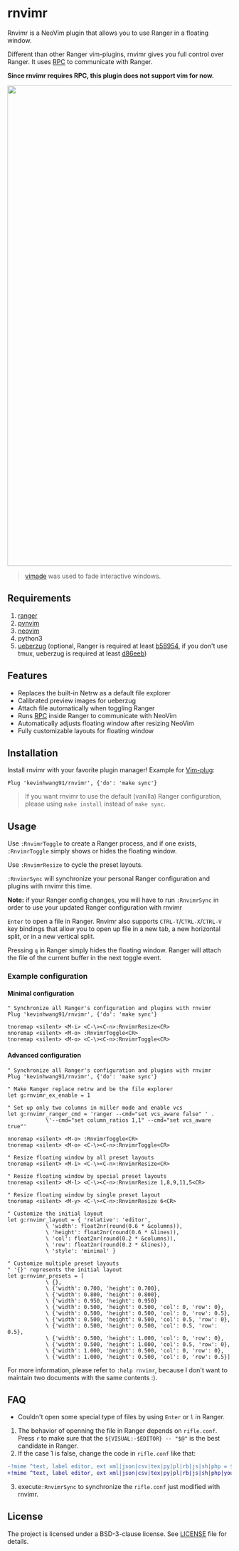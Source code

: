 # rnvimr

Rnvimr is a NeoVim plugin that allows you to use Ranger in a floating window.

Different than other Ranger vim-plugins, rnvimr gives you full control over Ranger. It uses [RPC](https://neovim.io/doc/user/api.html#RPC) to communicate with Ranger.

**Since rnvimr requires RPC, this plugin does not support vim for now.**

<p align="center">
  <img width="1080px" src="https://user-images.githubusercontent.com/17562139/74416173-b0aa8600-4e7f-11ea-83b5-31c07c384af1.gif">
</p>

> [vimade](https://github.com/TaDaa/vimade) was used to fade interactive windows.

## Requirements

1. [ranger](https://github.com/ranger/ranger)
2. [pynvim](https://github.com/neovim/pynvim)
3. [neovim](https://github.com/neovim/neovim)
4. python3
5. [ueberzug](https://github.com/seebye/ueberzug) (optional, Ranger is required at least [b58954](https://github.com/Ranger/Ranger/commit/b58954d4258bc204c38f635e5209e6c1e2bce743), if you don't use tmux, ueberzug is required at least [d86eeb](https://github.com/seebye/ueberzug/commit/d86eeb303b9468226884425853472287a794d9dd))

## Features

- Replaces the built-in Netrw as a default file explorer
- Calibrated preview images for ueberzug
- Attach file automatically when toggling Ranger
- Runs [RPC](https://neovim.io/doc/user/api.html#RPC) inside Ranger to communicate with NeoVim
- Automatically adjusts floating window after resizing NeoVim
- Fully customizable layouts for floating window

## Installation

Install rnvimr with your favorite plugin manager! Example for [Vim-plug](https://github.com/junegunn/vim-plug):

```vim
Plug 'kevinhwang91/rnvimr', {'do': 'make sync'}
```

> If you want rnvimr to use the default (vanilla) Ranger configuration, please using `make install` instead of `make sync`.

## Usage

Use `:RnvimrToggle` to create a Ranger process, and if one exists, `:RnvimrToggle` simply shows or hides the floating window.

Use `:RnvimrResize` to cycle the preset layouts.

`:RnvimrSync` will synchronize your personal Ranger configuration and plugins with rnvimr this time.

**Note:** if your Ranger config changes, you will have to run `:RnvimrSync` in order to use your updated Ranger configuration with rnvimr

`Enter` to open a file in Ranger. Rnvimr also supports `CTRL-T`/`CTRL-X`/`CTRL-V` key bindings that allow you to open up file in a new tab, a new horizontal split, or in a new vertical split.

Pressing `q` in Ranger simply hides the floating window. Ranger will attach the file of the current buffer in the next toggle event.

### Example configuration

#### Minimal configuration

```vim
" Synchronize all Ranger's configuration and plugins with rnvimr
Plug 'kevinhwang91/rnvimr', {'do': 'make sync'}

tnoremap <silent> <M-i> <C-\><C-n>:RnvimrResize<CR>
nnoremap <silent> <M-o> :RnvimrToggle<CR>
tnoremap <silent> <M-o> <C-\><C-n>:RnvimrToggle<CR>
```

#### Advanced configuration

```vim
" Synchronize all Ranger's configuration and plugins with rnvimr
Plug 'kevinhwang91/rnvimr', {'do': 'make sync'}

" Make Ranger replace netrw and be the file explorer
let g:rnvimr_ex_enable = 1

" Set up only two columns in miller mode and enable vcs
let g:rnvimr_ranger_cmd = 'ranger --cmd="set vcs_aware false" ' .
            \'--cmd="set column_ratios 1,1" --cmd="set vcs_aware true"'

nnoremap <silent> <M-o> :RnvimrToggle<CR>
tnoremap <silent> <M-o> <C-\><C-n>:RnvimrToggle<CR>

" Resize floating window by all preset layouts
tnoremap <silent> <M-i> <C-\><C-n>:RnvimrResize<CR>

" Resize floating window by special preset layouts
tnoremap <silent> <M-l> <C-\><C-n>:RnvimrResize 1,8,9,11,5<CR>

" Resize floating window by single preset layout
tnoremap <silent> <M-y> <C-\><C-n>:RnvimrResize 6<CR>

" Customize the initial layout
let g:rnvimr_layout = { 'relative': 'editor',
            \ 'width': float2nr(round(0.6 * &columns)),
            \ 'height': float2nr(round(0.6 * &lines)),
            \ 'col': float2nr(round(0.2 * &columns)),
            \ 'row': float2nr(round(0.2 * &lines)),
            \ 'style': 'minimal' }

" Customize multiple preset layouts
" '{}' represents the initial layout
let g:rnvimr_presets = [
            \ {},
            \ {'width': 0.700, 'height': 0.700},
            \ {'width': 0.800, 'height': 0.800},
            \ {'width': 0.950, 'height': 0.950}
            \ {'width': 0.500, 'height': 0.500, 'col': 0, 'row': 0},
            \ {'width': 0.500, 'height': 0.500, 'col': 0, 'row': 0.5},
            \ {'width': 0.500, 'height': 0.500, 'col': 0.5, 'row': 0},
            \ {'width': 0.500, 'height': 0.500, 'col': 0.5, 'row': 0.5},
            \ {'width': 0.500, 'height': 1.000, 'col': 0, 'row': 0},
            \ {'width': 0.500, 'height': 1.000, 'col': 0.5, 'row': 0},
            \ {'width': 1.000, 'height': 0.500, 'col': 0, 'row': 0},
            \ {'width': 1.000, 'height': 0.500, 'col': 0, 'row': 0.5}]
```

For more information, please refer to `:help rnvimr`,
because I don't want to maintain two documents with the same contents :).

## FAQ

- Couldn't open some special type of files by using `Enter` or `l` in Ranger.

1. The behavior of openning the file in Ranger depends on `rifle.conf`. Press `r` to make sure that the `${VISUAL:-$EDITOR} -- "$@"` is the best candidate in Ranger.
2. If the case 1 is false, change the code in `rifle.conf` like that:

```diff
-!mime ^text, label editor, ext xml|json|csv|tex|py|pl|rb|js|sh|php = ${VISUAL:-$EDITOR} -- "$@"
+!mime ^text, label editor, ext xml|json|csv|tex|py|pl|rb|js|sh|php|your_file_type = ${VISUAL:-$EDITOR} -- "$@"
```

3. execute`:RnvimrSync` to synchronize the `rifle.conf` just modified with rnvimr.

## License

The project is licensed under a BSD-3-clause license. See [LICENSE](./LICENSE) file for details.
